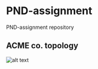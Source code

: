 # PND-assignment
PND-assignment repository
## ACME co. topology

![alt text](https://github.com/umarbaevB/PND-assignment/blob/main/ACME-25.jpg)
